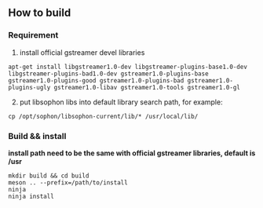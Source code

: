 ## How to build

### Requirement

1. install official gstreamer devel libraries
```
apt-get install libgstreamer1.0-dev libgstreamer-plugins-base1.0-dev libgstreamer-plugins-bad1.0-dev gstreamer1.0-plugins-base gstreamer1.0-plugins-good gstreamer1.0-plugins-bad gstreamer1.0-plugins-ugly gstreamer1.0-libav gstreamer1.0-tools gstreamer1.0-gl
```

2. put libsophon libs into default library search path, for example:
```
cp /opt/sophon/libsophon-current/lib/* /usr/local/lib/
```

### Build && install

**install path need to be the same with official gstreamer libraries, default is /usr**

```
mkdir build && cd build
meson .. --prefix=/path/to/install
ninja
ninja install
```
